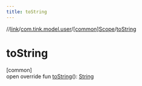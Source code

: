 ```yaml
---
title: toString
---
```

//[link](../../../index.html)/[com.tink.model.user](../index.html)/[[common]Scope](index.html)/[toString](to-string.html)



# toString



[common]\
open override fun [toString](to-string.html)(): [String](https://kotlinlang.org/api/latest/jvm/stdlib/kotlin/-string/index.html)




